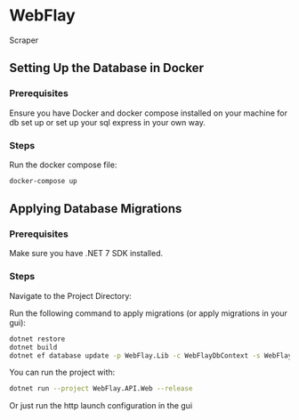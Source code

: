 # WebFlay

Scraper

## Setting Up the Database in Docker
### Prerequisites
Ensure you have Docker and docker compose installed on your machine for db set up or set up your sql express in your own way.
### Steps

Run the docker compose file: 

```bash
docker-compose up
```

## Applying Database Migrations

### Prerequisites

Make sure you have .NET 7 SDK installed.

### Steps
Navigate to the Project Directory:

Run the following command to apply migrations (or apply migrations in your gui):

```bash
dotnet restore
dotnet build
dotnet ef database update -p WebFlay.Lib -c WebFlayDbContext -s WebFlay.API.Web
```

You can run the project with:

```bash
dotnet run --project WebFlay.API.Web --release
```

Or just run the http launch configuration in the gui

